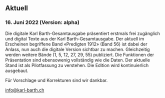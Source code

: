 ## Aktuell

### 16. Juni 2022 (Version: alpha)

Die digitale Karl Barth-Gesamtausgabe präsentiert erstmals frei zugänglich und digital Texte aus der Karl Barth-Gesamtausgabe. Der aktuell im Erscheinen begriffene Band «Predigten 1912» (Band 56) ist dabei der Anlass, nun auch die digitale Version sichtbar zu machen. Gleichzeitig werden weitere Bände (1, 5, 12, 27, 29, 55) publiziert. Die Funktionen der Präsentation sind ebensowenig vollständig wie die Daten. Der aktuelle Stand ist als Pilotfassung zu verstehen. Die Edition wird kontinuierlich ausgebaut.

Für Vorschlage und Korrekturen sind wir dankbar.

info@karl-barth.ch
